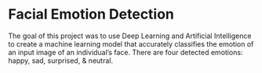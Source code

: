 # Facial Emotion Detection
The goal of this project was to use Deep Learning and Artificial Intelligence to create a machine learning model that accurately classifies the emotion of an input image of an individual’s face. There are four detected emotions: happy, sad, surprised, &amp; neutral.
